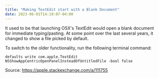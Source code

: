 ```yaml
---
title: "Making TextEdit start with a Blank Document"
date: 2023-06-01T14:19:07-04:00
---
```


It used to be that launching OSX's TextEdit would open a blank document for
immediate typing/pasting. At some point over the last several years, it changed
to show a file picked by default.

To switch to the older functionality, run the following terminal command:

```
defaults write com.apple.TextEdit NSShowAppCentricOpenPanelInsteadOfUntitledFile -bool false
```

Source:  https://apple.stackexchange.com/a/111755

